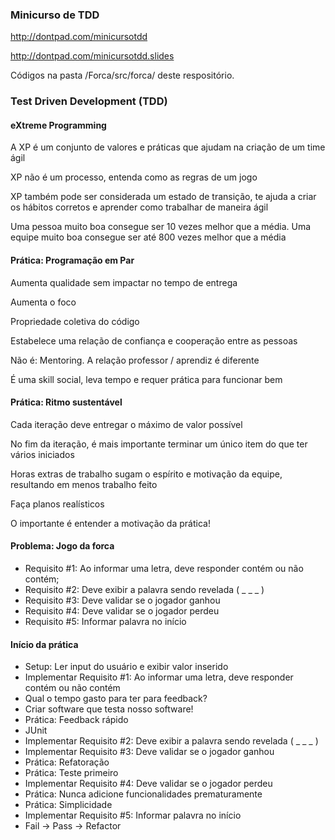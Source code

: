 ### Minicurso de TDD

http://dontpad.com/minicursotdd

http://dontpad.com/minicursotdd.slides

Códigos na pasta /Forca/src/forca/ deste respositório.


### Test Driven Development (TDD)

#### eXtreme Programming

A XP é um conjunto de valores e práticas que ajudam na criação de um time ágil

XP não é um processo, entenda como as regras de um jogo

XP também pode ser considerada um estado de transição, te ajuda a criar os hábitos corretos e aprender como trabalhar de maneira ágil

Uma pessoa muito boa consegue ser 10 vezes melhor que a média. Uma equipe muito boa consegue ser até 800 vezes melhor que a média

#### Prática: Programação em Par

Aumenta qualidade sem impactar no tempo de entrega

Aumenta o foco

Propriedade coletiva do código

Estabelece uma relação de confiança e cooperação entre as pessoas

Não é: Mentoring. A relação professor / aprendiz é diferente

É uma skill social, leva tempo e requer prática para funcionar bem

#### Prática: Ritmo sustentável

Cada iteração deve entregar o máximo de valor possível

No fim da iteração, é mais importante terminar um único item do que ter vários iniciados

Horas extras de trabalho sugam o espírito e motivação da equipe, resultando em menos trabalho feito

Faça planos realísticos

O importante é entender a motivação da prática!

#### Problema: Jogo da forca

- Requisito #1: Ao informar uma letra, deve responder contém ou não contém;
- Requisito #2: Deve exibir a palavra sendo revelada ( _ _ _ )
- Requisito #3: Deve validar se o jogador ganhou
- Requisito #4: Deve validar se o jogador perdeu
- Requisito #5: Informar palavra no início

#### Início da prática

- Setup: Ler input do usuário e exibir valor inserido
- Implementar Requisito #1: Ao informar uma letra, deve responder contém ou não contém
- Qual o tempo gasto para ter para feedback?
- Criar software que testa nosso software!
- Prática: Feedback rápido
- JUnit
- Implementar Requisito #2: Deve exibir a palavra sendo revelada ( _ _ _ )
- Implementar Requisito #3: Deve validar se o jogador ganhou
- Prática: Refatoração
- Prática: Teste primeiro
- Implementar Requisito #4: Deve validar se o jogador perdeu
- Prática: Nunca adicione funcionalidades prematuramente
- Prática: Simplicidade
- Implementar Requisito #5: Informar palavra no início
- Fail -> Pass -> Refactor
